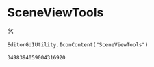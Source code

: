 # SceneViewTools
![](/img/SceneViewTools.png)

``` CSharp
EditorGUIUtility.IconContent("SceneViewTools")
```
```
3498394059004316920
```
